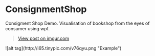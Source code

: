 # ConsignmentShop
Consigment Shop Demo. Visualisation of bookshop from the eyes of consumer using wpf.
<blockquote class="imgur-embed-pub" lang="en" data-id="O5qhKxL"><a href="//imgur.com/O5qhKxL">View post on imgur.com</a></blockquote><script async src="//s.imgur.com/min/embed.js" charset="utf-8"></script>
![alt tag](http://i65.tinypic.com/v76qyu.png "Example")
